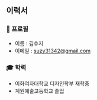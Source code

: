 ## 이력서

### 🔎 프로필

- 이름 : 김수지
- 이메일 : suzy31342@gmail.com


### 🎓 학력

- 이화여자대학교 디자인학부 재학중
- 계원예술고등학교 졸업

